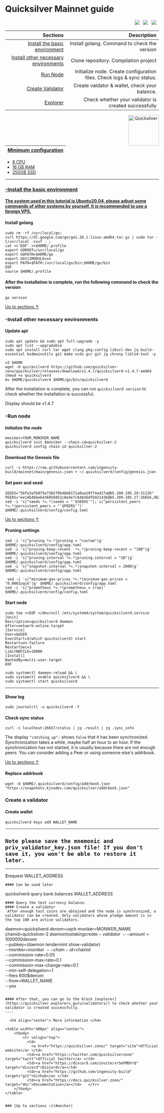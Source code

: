 <a id="anchor"></a>
# Quicksilver Mainnet guide



<p align="right">
  <a href="https://discord.com/invite/xrSmYMDVrQ"><img src="https://img.shields.io/badge/Discord-7289DA?style=for-the-badge&logo=discord&logoColor=white" /></a> &nbsp;
  <a href="https://twitter.com/quicksilverzone"><img src="https://img.shields.io/badge/Twitter-1DA1F2?style=for-the-badge&logo=twitter&logoColor=white" /></a> &nbsp;
  <a href="https://medium.com/quicksilverzone"><img src="https://img.shields.io/badge/Medium-12100E?style=for-the-badge&logo=medium&logoColor=white" /></a> &nbsp;
</p>

|Sections|Description|
|-----------------------:|------------------------------------------:|
| [Install the basic environment](#go) | Install golang. Command to check the version|
| [Install other necessary environments](#necessary) | Clone repository. Compilation project |
| [Run Node](#run) |  Initialize node. Create configuration files. Check logs & sync status. |
| [Create Validator](#validator) |  Create valdator & wallet, check your balance. |
| <a href="https://quicksilver.explorers.guru/validators" target="_explorer">Explorer</a> |  Check whether your validator is created successfully |


 <p align="center"><a href="https://docs.quicksilver.zone/"><img align="right"width="100px"alt="Quicksilver" src="https://i.ibb.co/7jrTDFG/V2g-Pw-Ve-O-400x400.jpg"></p</a>

| Minimum configuration                                                                                |
|------------------------------------------------------------------------------------------------------|
- 8 CPU                                                                                                
- 16 GB RAM
- 250GB SSD                                                                                            

--- 
### -Install the basic environment
#### The system used in this tutorial is Ubuntu20.04, please adjust some commands of other systems by yourself. It is recommended to use a foreign VPS.
<a id="go"></a>
#### Install golang
```
sudo rm -rf /usr/local/go;
curl https://dl.google.com/go/go1.20.1.linux-amd64.tar.gz | sudo tar -C/usr/local -zxvf - ;
cat <<'EOF' >>$HOME/.profile
export GOROOT=/usr/local/go
export GOPATH=$HOME/go
export GO111MODULE=on
export PATH=$PATH:/usr/local/go/bin:$HOME/go/bin
EOF
source $HOME/.profile
```
#### After the installation is complete, run the following command to check the version

```
go version
```
<a id="necessary"></a>
[Up to sections ↑](#anchor)
### -Install other necessary environments

#### Update apt
```
sudo apt update && sudo apt full-upgrade -y
sudo apt list --upgradable
sudo apt install curl tar wget clang pkg-config libssl-dev jq build-essential bsdmainutils git make ncdu gcc git jq chrony liblz4-tool -y
```

```
cd $HOME
wget -O quicksilverd https://github.com/quicksilver-zone/quicksilver/releases/download/v1.4.7/quicksilverd-v1.4.7-amd64
chmod +x quicksilverd
mv $HOME/quicksilverd $HOME/go/bin/quicksilverd
```
After the installation is complete, you can run `quicksilverd version` to check whether the installation is successful.

Display should be v1.4.7
<a id="run"></a>
### -Run node

#### Initialize the node

```
moniker=YOUR_MONIKER_NAME
quicksilverd init $moniker --chain-id=quicksilver-2
quicksilverd config chain-id quicksilver-2
```

#### Download the Genesis file

```
curl -s https://raw.githubusercontent.com/ingenuity-build/mainnet/main/genesis.json > ~/.quicksilverd/config/genesis.json
```

#### Set peer and seed

```
SEEDS="58fe3a7b075e7302f8b46b8171a0aa19ff4a427a@65.108.195.29:31126"
PEERS="ee14b4bbeb436056952c8e4e7c84826dfb92143b@65.109.105.17:26656,d6246909abf0c5e82f48ce6f623cba587b899e15@217.160.246.138:26656,c207da8baf9ff916285c7fec684fb1bc3ff2ba65@93.115.25.106:47656,05241d21ff9e7c699bbdb4faa73da1860b6d8cd7@128.199.85.168:26656,0a226e70ceb7a4123e66216d1ed83ef22ed8a187@185.119.118.118:2000,ff2055b198685f619897058a26776b9d1b73dc3c@178.63.184.129:26656,03b3e3093b6cd33fba9f00cea6c2a560f89c61d6@195.14.6.2:26656,ffd3a67122d557dbc426972196ded625757b71b6@85.239.242.5:11656,61d96fee29a9615c208c4db72526d23b45094cb4@65.108.195.30:36656,51070ba609ede6d7eb334b8cf0ed585f2b1ab66b@135.181.76.99:26656,83435bc3cbb0204188c666259ccebcd73ac33ec8@65.109.139.182:11656,46a0c8717148c4a4aa86eaaa9727e7bc6bb8e70c@49.12.7.7:26656,765aa57477e21bf94d4c41dda643f297132a1178@51.195.234.250:26656,79b214369c8f52c2d33cf79fc1897677b24cf8cb@94.130.240.229:2000,82c212c73d15ed2c7e6ad7cc5dd68cdd559c0056@65.109.52.178:26656,218078f9caa4253dc5228995f86e8d7ff65d0e04@54.39.107.110:26656,e1a24aaba30a8ff21e52fed92b96b36156b52e80@51.161.208.88:26656,972f5e4b3c977bb6fb73138f9d4d5be5b5aca6c7@65.108.159.225:26656,29c3b582c71d007cc21629b596a721d0e834f77d@65.109.21.75:26656,6da58393fe484687bc5f3067a891717f0e7d0760@167.235.15.79:26656,96bd0e87a5e5b88e8ce637aa3c7aa4f4803b1d03@51.195.234.240:26656"
sed -i 's|^seeds *=.*|seeds = "'$SEEDS'"|; s|^persistent_peers *=.*|persistent_peers = "'$PEERS'"|' $HOME/.quicksilverd/config/config.toml
```
[Up to sections ↑](#anchor)

#### Pruning settings
```
sed -i 's|^pruning *=.*|pruning = "custom"|g' $HOME/.quicksilverd/config/app.toml
sed -i 's|^pruning-keep-recent  *=.*|pruning-keep-recent = "100"|g' $HOME/.quicksilverd/config/app.toml
sed -i 's|^pruning-interval *=.*|pruning-interval = "10"|g' $HOME/.quicksilverd/config/app.toml
sed -i 's|^snapshot-interval *=.*|snapshot-interval = 2000|g' $HOME/.quicksilverd/config/app.toml
  
 sed -i 's|^minimum-gas-prices *=.*|minimum-gas-prices = "0.0001uqck"|g' $HOME/.quicksilverd/config/app.toml
sed -i 's|^prometheus *=.*|prometheus = true|' $HOME/.quicksilverd/config/config.toml
```
#### Start node 
```
sudo tee <<EOF >/dev/null /etc/systemd/system/quicksilverd.service
[Unit]
Description=quicksilverd daemon
After=network-online.target
[Service]
User=$USER
ExecStart=$(which quicksilverd) start
Restart=on-failure
RestartSec=3
LimitNOFILE=10000
[Install]
WantedBy=multi-user.target
EOF
```
```
sudo systemctl daemon-reload && \
sudo systemctl enable quicksilverd && \
sudo systemctl start quicksilverd 
```
___

#### Show log
```
sudo journalctl -u quicksilverd -f
```
#### Check sync status
```
curl -s localhost:26657/status | jq .result | jq .sync_info
```
The display `"catching_up":` shows `false` that it has been synchronized. Synchronization takes a while, maybe half an hour to an hour. If the synchronization has not started, it is usually because there are not enough peers. You can consider adding a Peer or using someone else's addrbook.

[Up to sections ↑](#anchor)
#### Replace addrbook
```
wget -O $HOME/.quicksilverd/config/addrbook.json "https://snapshots.kjnodes.com/quicksilver/addrbook.json"
```
<a id="validator"></a>
### Create a validator
#### Create wallet
```
quicksilverd keys add WALLET_NAME
```
----
## `Note please save the mnemonic and priv_validator_key.json file! If you don't save it, you won't be able to restore it later.`
----
$request WALLET_ADDRESS
```
#### Can be used later
```
quicksilverd query bank balances WALLET_ADDRESS
```
#### Query the test currency balance.
#### Create a validator
`After enough test coins are obtained and the node is synchronized, a validator can be created. Only validators whose pledge amount is in the top 100 are active validators.`
```
daemon=quicksilverd
denom=uqck
moniker=MONIKER_NAME
chainid=quicksilver-2
$daemon tx staking create-validator \
    --amount=1000000$denom \
    --pubkey=$($daemon tendermint show-validator) \
    --moniker=$moniker \
    --chain-id=$chainid \
    --commission-rate=0.05 \
    --commission-max-rate=0.1 \
    --commission-max-change-rate=0.1 \
    --min-self-delegation=1 \
    --fees 600$denom \
    --from=WALLET_NAME\
    --yes
```

#### After that, you can go to the block [explorer](https://quicksilver.explorers.guru/validators/) to check whether your validator is created successfully.
----

  <h4 align="center"> More information </h4>
  
<table width="400px" align="center">
    <tbody>
        <tr valign="top">
          <td>
            <a href="https://quicksilver.zone/" target="site">Official website</a> </td>
          <td><a href="https://twitter.com/quicksilverzone" target="twitt">Official twitter</a> </td> 
          <td><a href="https://discord.com/invite/xrSmYMDVrQ" target="discord">Discord</a></td> 
          <td><a href="https://github.com/ingenuity-build" target="git">Github</a> </td>
          <td><a href="https://docs.quicksilver.zone/" target="doc">Documentation</a></td>   </tr>
    </tbody>
</table> 


### [Up to sections ↑](#anchor)




